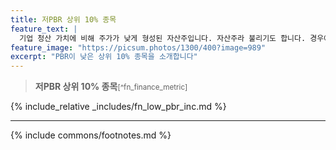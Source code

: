 ```yaml
---
title: 저PBR 상위 10% 종목
feature_text: |
  기업 청산 가치에 비해 주가가 낮게 형성된 자산주입니다. 자산주라 불리기도 합니다. 경우에 따라서는 기업 미래가 불투명하여 낮은 PBR을 보일 수도 있습니다.
feature_image: "https://picsum.photos/1300/400?image=989"
excerpt: "PBR이 낮은 상위 10% 종목을 소개합니다"
---
```


> **저PBR 상위 10% 종목**<small>[^fn_finance_metric]</small>

<style>
tr:nth-child(odd) {
  background-color: #fffff0;
}
</style>

{% include_relative _includes/fn_low_pbr_inc.md %}

---
{% include commons/footnotes.md %}
